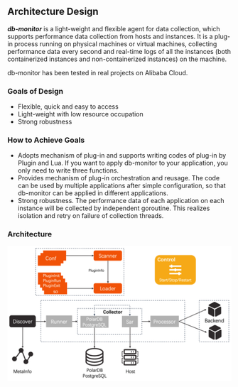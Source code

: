 ## Architecture Design

***db-monitor*** is a light-weight and flexible agent for data collection, which supports performance data collection from hosts and instances. It is a plug-in process running on physical machines or virtual machines, collecting performance data every second and real-time logs of all the instances (both containerized instances and non-containerized instances) on the machine. 

db-monitor has been tested in real projects on Alibaba Cloud.

### Goals of Design
 * Flexible, quick and easy to access
 * Light-weight with low resource occupation
 * Strong robustness
### How to Achieve Goals
 * Adopts mechanism of plug-in and supports writing codes of plug-in by Plugin and Lua. If you want to apply db-monitor to your application, you only need to write three functions.
 * Provides mechanism of plug-in orchestration and reusage. The code can be used by multiple applications after simple configuration, so that db-monitor can be applied in different applications.
 * Strong robustness. The performance data of each application on each instance will be collected by independent goroutine. This realizes isolation and retry on failure of collection threads.

### Architecture
 ![avatar](architecture.png)
